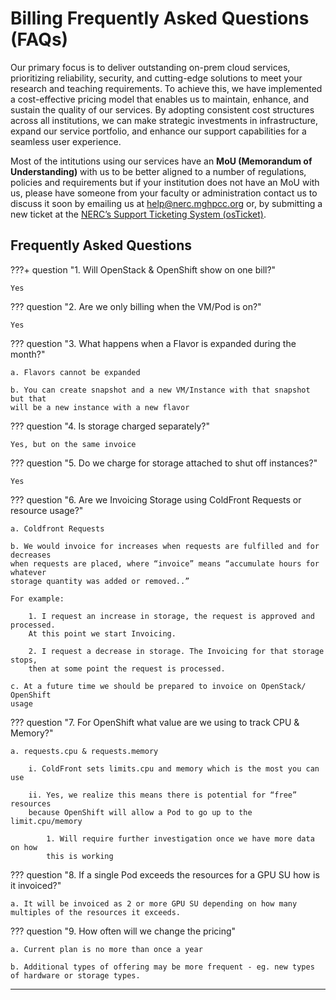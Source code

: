 # Billing Frequently Asked Questions (FAQs)

Our primary focus is to deliver outstanding on-prem cloud services, prioritizing
reliability, security, and cutting-edge solutions to meet your research and teaching
requirements. To achieve this, we have implemented a cost-effective pricing model
that enables us to maintain, enhance, and sustain the quality of our services.
By adopting consistent cost structures across all institutions, we can make strategic
investments in infrastructure, expand our service portfolio, and enhance our
support capabilities for a seamless user experience.

Most of the intitutions using our services have an **MoU (Memorandum of Understanding)**
with us to be better aligned to a number of regulations, policies and requirements
but if your institution does not have an MoU with us, please have someone from
your faculty or administration contact us to discuss it soon by emailing us at
[help@nerc.mghpcc.org](mailto:help@nerc.mghpcc.org?subject=NERC%20MOU%20Question)
or, by submitting a new ticket at the [NERC’s Support Ticketing System (osTicket)](https://mghpcc.supportsystem.com/open.php).

## Frequently Asked Questions

???+ question "1. Will OpenStack & OpenShift show on one bill?"

    Yes

??? question "2. Are we only billing when the VM/Pod is on?"

    Yes

??? question "3. What happens when a Flavor is expanded during the month?"

    a. Flavors cannot be expanded

    b. You can create snapshot and a new VM/Instance with that snapshot but that
    will be a new instance with a new flavor

??? question "4. Is storage charged separately?"

    Yes, but on the same invoice

??? question "5. Do we charge for storage attached to shut off instances?"

    Yes

??? question "6. Are we Invoicing Storage using ColdFront Requests or resource usage?"

    a. Coldfront Requests

    b. We would invoice for increases when requests are fulfilled and for decreases
    when requests are placed, where “invoice” means “accumulate hours for whatever
    storage quantity was added or removed..”

    For example:

        1. I request an increase in storage, the request is approved and processed.
        At this point we start Invoicing.

        2. I request a decrease in storage. The Invoicing for that storage stops,
        then at some point the request is processed.

    c. At a future time we should be prepared to invoice on OpenStack/ OpenShift
    usage

??? question "7. For OpenShift what value are we using to track CPU & Memory?"

    a. requests.cpu & requests.memory

        i. ColdFront sets limits.cpu and memory which is the most you can use

        ii. Yes, we realize this means there is potential for “free” resources
        because OpenShift will allow a Pod to go up to the limit.cpu/memory

            1. Will require further investigation once we have more data on how
            this is working

??? question "8. If a single Pod exceeds the resources for a GPU SU how is it invoiced?"

    a. It will be invoiced as 2 or more GPU SU depending on how many multiples of the resources it exceeds.

??? question "9. How often will we change the pricing"

    a. Current plan is no more than once a year

    b. Additional types of offering may be more frequent - eg. new types of hardware or storage types.

---
